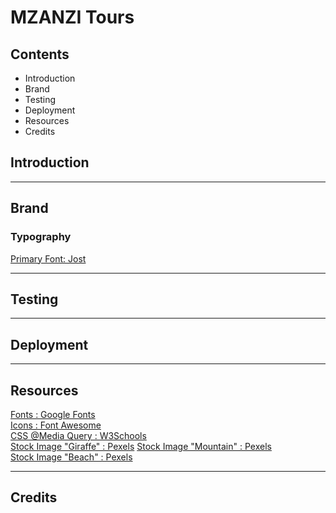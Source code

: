 # MZANZI Tours

## Contents
- Introduction
- Brand
- Testing
- Deployment
- Resources
- Credits

## Introduction

---

## Brand
### Typography
[Primary Font: Jost](https://fonts.google.com/specimen/Jost)

---

## Testing

---

## Deployment

---

## Resources
[Fonts : Google Fonts](https://fonts.google.com)  
[Icons : Font Awesome](https://fonts.google.com)  
[CSS @Media Query : W3Schools](https://www.w3schools.com/cssref/css3_pr_mediaquery.php)  
[Stock Image "Giraffe" : Pexels](https://www.pexels.com/photo/giraffes-standing-on-brown-grass-field-11153531/) 
[Stock Image "Mountain" : Pexels](https://www.pexels.com/photo/scenic-view-of-drakensberg-mountain-ranges-10226222/)  
[Stock Image "Beach" : Pexels](https://www.pexels.com/photo/boardwalk-overlooking-the-beach-13791865/) 

---

## Credits

